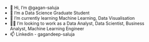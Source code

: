 - 👋 Hi, I’m @gagan-saluja
- 👀 I’m a Data Science Graduate Student 
- 🌱 I’m currently learning Machine Learning, Data Visualisation 
- 🧑‍💼  I’m looking to work as a Data Analyst, Data Scientist, Business Analyst, Machine Learning Engineer
- 📫 Linkedin - gagandeep-saluja 

<!---
gagan-saluja/gagan-saluja is a ✨ special ✨ repository because its `README.md` (this file) appears on your GitHub profile.
You can click the Preview link to take a look at your changes.
--->
